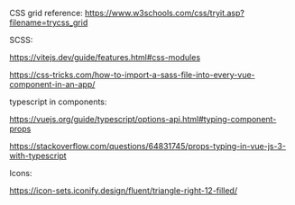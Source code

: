 CSS grid reference: https://www.w3schools.com/css/tryit.asp?filename=trycss_grid

SCSS:

https://vitejs.dev/guide/features.html#css-modules

https://css-tricks.com/how-to-import-a-sass-file-into-every-vue-component-in-an-app/

typescript in components: 

https://vuejs.org/guide/typescript/options-api.html#typing-component-props

https://stackoverflow.com/questions/64831745/props-typing-in-vue-js-3-with-typescript

Icons:

https://icon-sets.iconify.design/fluent/triangle-right-12-filled/